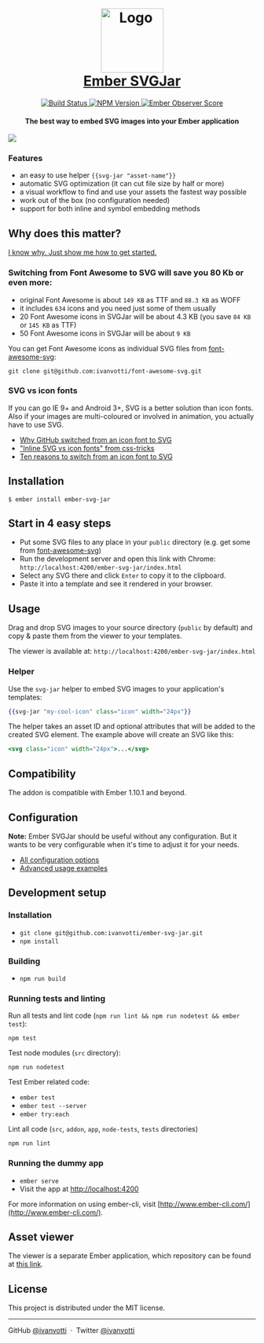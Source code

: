 <h1 align="center">
  <img src="https://cdn.rawgit.com/ivanvotti/ember-svg-jar/master/logo.svg" alt="Logo" width="127px" height="131px">
  <br>
  <a href="https://svgjar.firebaseapp.com">Ember SVGJar</a>
  <br>
</h1>

<p align="center">
  <a href="https://travis-ci.org/ivanvotti/ember-svg-jar">
    <img src="https://travis-ci.org/ivanvotti/ember-svg-jar.svg?branch=master"
      alt="Build Status">
  </a>
  <a href="https://www.npmjs.com/package/ember-svg-jar">
    <img src="https://badge.fury.io/js/ember-svg-jar.svg"
      alt="NPM Version">
  </a>
  <a href="http://emberobserver.com/addons/ember-svg-jar">
    <img src="http://emberobserver.com/badges/ember-svg-jar.svg"
      alt="Ember Observer Score">
  </a>
</p>

<h4 align="center">
  The best way to embed SVG images into your Ember application
</h4>

![](https://s3-us-west-2.amazonaws.com/ivanvotti-uploads/SVGJar+0.9.1.png)

### Features
- an easy to use helper `{{svg-jar "asset-name"}}`
- automatic SVG optimization (it can cut file size by half or more)
- a visual workflow to find and use your assets the fastest way possible
- work out of the box (no configuration needed)
- support for both inline and symbol embedding methods

## Why does this matter?

[I know why. Just show me how to get started.](https://github.com/ivanvotti/ember-svg-jar#installation)

### Switching from Font Awesome to SVG will save you 80 Kb or even more:

- original Font Awesome is about `149 KB` as TTF and `88.3 KB` as WOFF
- it includes `634` icons and you need just some of them usually
- 20 Font Awesome icons in SVGJar will be about 4.3 KB (you save `84 KB` or `145 KB` as TTF)
- 50 Font Awesome icons in SVGJar will be about `9 KB`

You can get Font Awesome icons as individual SVG files from [font-awesome-svg](https://github.com/ivanvotti/font-awesome-svg):

`git clone git@github.com:ivanvotti/font-awesome-svg.git`

### SVG vs icon fonts

If you can go IE 9+ and Android 3+, SVG is a better solution than icon fonts. Also if your images are multi-coloured or involved in animation, you actually have to use SVG.

- [Why GitHub switched from an icon font to SVG](https://github.com/blog/2112-delivering-octicons-with-svg)
- ["Inline SVG vs icon fonts" from css-tricks](https://css-tricks.com/icon-fonts-vs-svg/)
- [Ten reasons to switch from an icon font to SVG](http://ianfeather.co.uk/ten-reasons-we-switched-from-an-icon-font-to-svg/)

## Installation

`$ ember install ember-svg-jar`

## Start in 4 easy steps

- Put some SVG files to any place in your `public` directory (e.g. get some from [font-awesome-svg](https://github.com/ivanvotti/font-awesome-svg))
- Run the development server and open this link with Chrome:
`http://localhost:4200/ember-svg-jar/index.html`
- Select any SVG there and click `Enter` to copy it to the clipboard.
- Paste it into a template and see it rendered in your browser.

## Usage

Drag and drop SVG images to your source directory (`public` by default) and copy & paste them from the viewer to your templates.

The viewer is available at: `http://localhost:4200/ember-svg-jar/index.html`

### Helper

Use the `svg-jar` helper to embed SVG images to your application's templates:

```handlebars
{{svg-jar "my-cool-icon" class="icon" width="24px"}}
```

The helper takes an asset ID and optional attributes that will be added to the created SVG element. The example above will create an SVG like this:

```handlebars
<svg class="icon" width="24px">...</svg>
```

## Compatibility

The addon is compatible with Ember 1.10.1 and beyond.

## Configuration

**Note:** Ember SVGJar should be useful without any configuration. But it wants to be very configurable when it's time to adjust it for your needs.

- [All configuration options](docs/configuration.md)
- [Advanced usage examples](docs/examples.md)

## Development setup

### Installation

* `git clone git@github.com:ivanvotti/ember-svg-jar.git`
* `npm install`

### Building

* `npm run build`

### Running tests and linting

Run all tests and lint code (`npm run lint && npm run nodetest && ember test`):

```shell
npm test
```

Test node modules (`src` directory):

```shell
npm run nodetest
```

Test Ember related code:

* `ember test`
* `ember test --server`
* `ember try:each`

Lint all code (`src`, `addon`, `app`, `node-tests`, `tests` directories)

```shell
npm run lint
```

### Running the dummy app

* `ember serve`
* Visit the app at [http://localhost:4200](http://localhost:4200)

For more information on using ember-cli, visit [http://www.ember-cli.com/](http://www.ember-cli.com/).

## Asset viewer

The viewer is a separate Ember application, which repository can be found at [this link](https://github.com/ivanvotti/svg-jar).

## License

This project is distributed under the MIT license.

---

GitHub [@ivanvotti](https://github.com/ivanvotti) &nbsp;&middot;&nbsp;
Twitter [@ivanvotti](https://twitter.com/ivanvotti)
